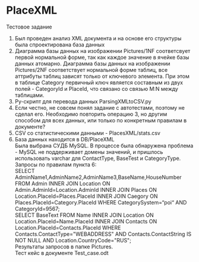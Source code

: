 # PlaceXML
Тестовое задание<br> 
1. Был проведен анализ XML документа и на основе его структуры была спроектирована база данных<br>
2. Диаграмма базы данных на изображении Pictures/1NF соответсвует первой нормальной форме, так как каждое значение в ячейке базы данных атомарно. Диаграмма базы данных на изображении Pictures/2NF соответствует нормальной форме таблиц, все аттрибуты таблиц зависят только от ключевого элемента. При этом в таблице Category первичный ключ является составным из двух полей - CategoryId и PlaceId, что связано со связью M:N между таблицами.<br>
3. Py-скрипт для перевода данных ParsingXMLtoCSV.py<br>
4. Если честно, не совсем понял задание с автотестами, поэтому не сделал его. Необходимо повторить операцию 3, но другим способом для всех данных, или только по конкретным правилам в документе?<br>
5. CSV со статистическими данными - PlacesXML/stats.csv<br>
6. База данных находится в DB/PlaceXML<br>Была выбрана СУДБ MySQL. В процессе была обнаружена проблема - MySQL не поддерживает домены значений, и пришлось использовать varchar для ContactType, BaseTest и CategoryType.<br>Запросы по правилам пункта 6:<br>
SELECT AdminName1,AdminName2,AdminName3,BaseName,HouseNumber FROM Admin INNER JOIN Location ON Admin.AdminId=Location.AdminId INNER JOIN Places ON Location.PlaceId=Places.PlaceId INNER JOIN Caegory ON Places.PlaceId=Category.PlaceId WHERE CategorySystem=“poi“ AND CategoryId=9567;<br>
SELECT BaseText FROM Name INNER JOIN Location ON Location.PlaceId=Name.PlaceId INNER JOIN Contacts ON Location.PlaceId=Contacts.PlaceId WHERE Contacts.ContactType="WEBADDRESS" AND Contacts.ContactString IS NOT NULL AND Location.CountryCode="RUS";<br>
Результаты запросов в папке Pictures.<br>
Тест кейс в документе Test_case.odt

